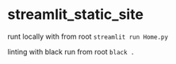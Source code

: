 # streamlit_static_site

runt locally with from root
`streamlit run Home.py`

linting with black run from root
`black .`